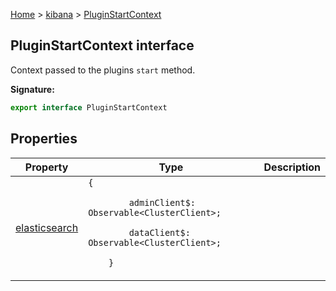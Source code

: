 [Home](./index) &gt; [kibana](./kibana.md) &gt; [PluginStartContext](./kibana.pluginstartcontext.md)

## PluginStartContext interface

Context passed to the plugins `start` method.

<b>Signature:</b>

```typescript
export interface PluginStartContext 
```

## Properties

|  Property | Type | Description |
|  --- | --- | --- |
|  [elasticsearch](./kibana.pluginstartcontext.elasticsearch.md) | `{`<p/>`        adminClient$: Observable<ClusterClient>;`<p/>`        dataClient$: Observable<ClusterClient>;`<p/>`    }` |  |

